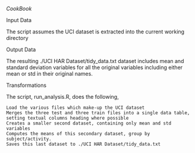 
*CookBook*

 Input Data

The script assumes the UCI dataset is extracted into the current working directory

 Output Data

The resulting ./UCI HAR Dataset/tidy_data.txt dataset includes mean and standard deviation variables for all the original variables including either mean or std in their original names.

 Transformations

The script, run_analysis.R, does the following,

    Load the various files which make-up the UCI dataset
    Merges the three test and three train files into a single data table, setting textual columns heading where possible
    Creates a smaller second dataset, containing only mean and std variables
    Computes the means of this secondary dataset, group by subject/activity.
    Saves this last dataset to ./UCI HAR Dataset/tidy_data.txt


